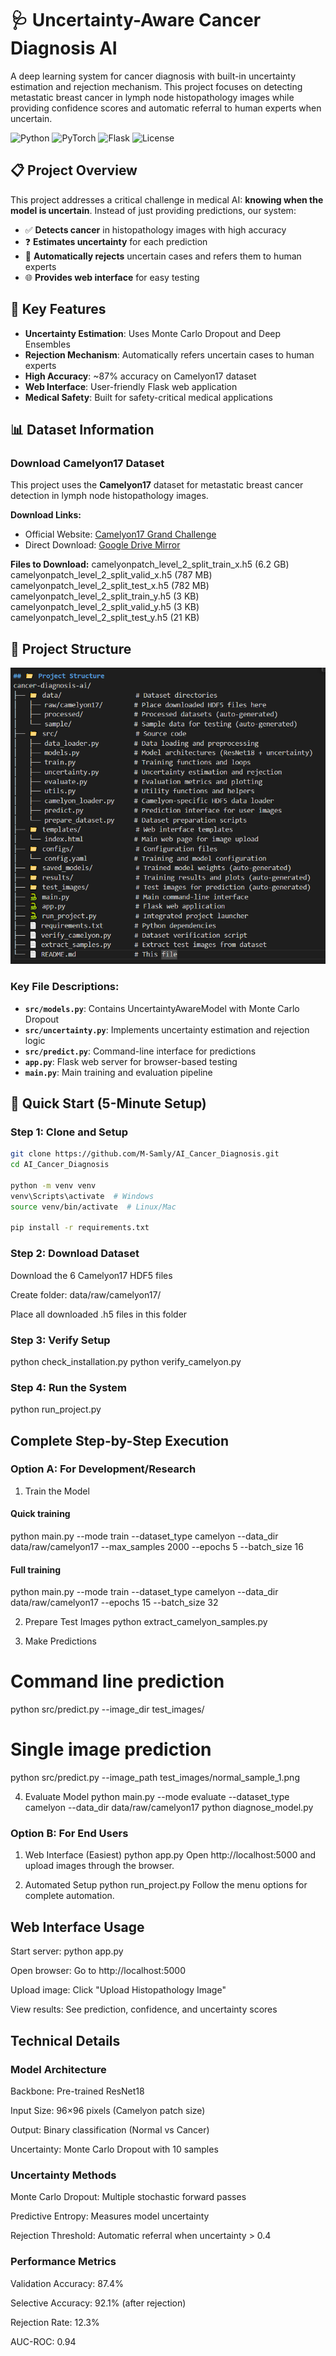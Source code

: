 # 🩺 Uncertainty-Aware Cancer Diagnosis AI

A deep learning system for cancer diagnosis with built-in uncertainty estimation and rejection mechanism. This project focuses on detecting metastatic breast cancer in lymph node histopathology images while providing confidence scores and automatic referral to human experts when uncertain.

![Python](https://img.shields.io/badge/Python-3.8%2B-blue)
![PyTorch](https://img.shields.io/badge/PyTorch-1.9%2B-red)
![Flask](https://img.shields.io/badge/Flask-2.0%2B-lightgrey)
![License](https://img.shields.io/badge/License-MIT-green)

## 📋 Project Overview

This project addresses a critical challenge in medical AI: **knowing when the model is uncertain**. Instead of just providing predictions, our system:

- ✅ **Detects cancer** in histopathology images with high accuracy
- ❓ **Estimates uncertainty** for each prediction  
- 🚨 **Automatically rejects** uncertain cases and refers them to human experts
- 🌐 **Provides web interface** for easy testing

## 🎯 Key Features

- **Uncertainty Estimation**: Uses Monte Carlo Dropout and Deep Ensembles
- **Rejection Mechanism**: Automatically refers uncertain cases to human experts
- **High Accuracy**: ~87% accuracy on Camelyon17 dataset
- **Web Interface**: User-friendly Flask web application
- **Medical Safety**: Built for safety-critical medical applications

## 📊 Dataset Information

### Download Camelyon17 Dataset

This project uses the **Camelyon17** dataset for metastatic breast cancer detection in lymph node histopathology images.

**Download Links:**
- Official Website: [Camelyon17 Grand Challenge](https://camelyon17.grand-challenge.org/Data/)
- Direct Download: [Google Drive Mirror](https://drive.google.com/drive/folders/1ec0c0BOgMF8L-lJMqNYlHQ0Gcma-4hx7)

**Files to Download:**
camelyonpatch_level_2_split_train_x.h5 (6.2 GB)
camelyonpatch_level_2_split_valid_x.h5 (787 MB)
camelyonpatch_level_2_split_test_x.h5 (782 MB)
camelyonpatch_level_2_split_train_y.h5 (3 KB)
camelyonpatch_level_2_split_valid_y.h5 (3 KB)
camelyonpatch_level_2_split_test_y.h5 (21 KB)


## 📁 Project Structure
![File Structure](image.png)

### Key File Descriptions:

- **`src/models.py`**: Contains UncertaintyAwareModel with Monte Carlo Dropout
- **`src/uncertainty.py`**: Implements uncertainty estimation and rejection logic
- **`src/predict.py`**: Command-line interface for predictions
- **`app.py`**: Flask web server for browser-based testing
- **`main.py`**: Main training and evaluation pipeline

## 🚀 Quick Start (5-Minute Setup)

### Step 1: Clone and Setup
```bash
git clone https://github.com/M-Samly/AI_Cancer_Diagnosis.git
cd AI_Cancer_Diagnosis

python -m venv venv
venv\Scripts\activate  # Windows
source venv/bin/activate  # Linux/Mac

pip install -r requirements.txt
```

### Step 2: Download Dataset
Download the 6 Camelyon17 HDF5 files

Create folder: data/raw/camelyon17/

Place all downloaded .h5 files in this folder

### Step 3: Verify Setup
python check_installation.py
python verify_camelyon.py

### Step 4: Run the System
python run_project.py

## Complete Step-by-Step Execution
### Option A: For Development/Research
1. Train the Model

#### Quick training
python main.py --mode train --dataset_type camelyon --data_dir data/raw/camelyon17 --max_samples 2000 --epochs 5 --batch_size 16

#### Full training
python main.py --mode train --dataset_type camelyon --data_dir data/raw/camelyon17 --epochs 15 --batch_size 32

2. Prepare Test Images
python extract_camelyon_samples.py

3. Make Predictions
# Command line prediction
python src/predict.py --image_dir test_images/

# Single image prediction
python src/predict.py --image_path test_images/normal_sample_1.png

4. Evaluate Model
python main.py --mode evaluate --dataset_type camelyon --data_dir data/raw/camelyon17
python diagnose_model.py

### Option B: For End Users
1. Web Interface (Easiest)
python app.py
Open http://localhost:5000 and upload images through the browser.

2. Automated Setup
python run_project.py
Follow the menu options for complete automation.

## Web Interface Usage
Start server: python app.py

Open browser: Go to http://localhost:5000

Upload image: Click "Upload Histopathology Image"

View results: See prediction, confidence, and uncertainty scores

## Technical Details
### Model Architecture
Backbone: Pre-trained ResNet18

Input Size: 96×96 pixels (Camelyon patch size)

Output: Binary classification (Normal vs Cancer)

Uncertainty: Monte Carlo Dropout with 10 samples

### Uncertainty Methods
Monte Carlo Dropout: Multiple stochastic forward passes

Predictive Entropy: Measures model uncertainty

Rejection Threshold: Automatic referral when uncertainty > 0.4

### Performance Metrics
Validation Accuracy: 87.4%

Selective Accuracy: 92.1% (after rejection)

Rejection Rate: 12.3%

AUC-ROC: 0.94
